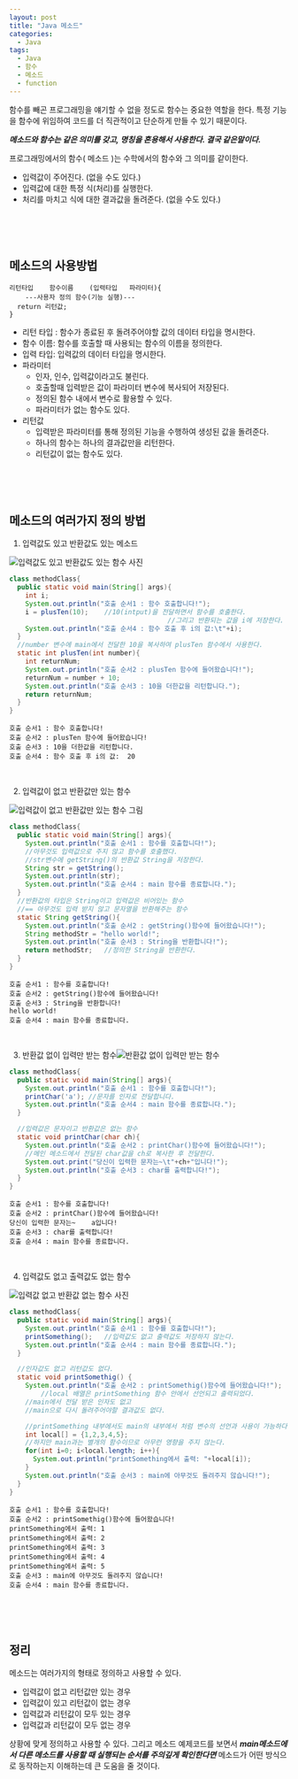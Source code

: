 ```yaml
---
layout: post
title: "Java 메소드"
categories:
  - Java
tags:
  - Java
  - 함수
  - 메소드
  - function
---
```


함수를 빼곤 프로그래밍을 얘기할 수 없을 정도로 함수는 중요한 역할을 한다. 특정 기능을 함수에 위임하여 코드를 더 직관적이고 단순하게 만들 수 있기 때문이다.

***메소드와 함수는 같은 의미를 갖고, 명칭을 혼용해서 사용한다. 결국 같은말이다.***

프로그래밍에서의 함수( 메소드 )는 수학에서의 함수와 그 의미를 같이한다.

+ 입력값이 주어진다. (없을 수도 있다.)
+ 입력값에 대한 특정 식(처리)를 실행한다.
+ 처리를 마치고 식에 대한 결과값을 돌려준다. (없을 수도 있다.)

<br><br><br>

## 메소드의 사용방법

```
리턴타입	함수이름	(입력타입	파라미터){
	---사용자 정의 함수(기능 실행)---
  return 리턴값;
}
```

+ 리턴 타입 : 함수가 종료된 후 돌려주어야할 값의 데이터 타입을 명시한다.
+ 함수 이름: 함수를 호출할 때 사용되는 함수의 이름을 정의한다.
+ 입력 타입: 입력값의 데이터 타입을 명시한다.
+ 파라미터
  + 인자, 인수, 입력값이라고도 불린다.
  + 호출할때 입력받은 값이 파라미터 변수에 복사되어 저장된다.
  + 정의된 함수 내에서 변수로 활용할 수 있다.
  + 파라미터가 없는 함수도 있다.
+ 리턴값
  + 입력받은 파라미터를 통해 정의된 기능을 수행하여 생성된 값을 돌려준다.
  + 하나의 함수는 하나의 결과값만을 리턴한다.
  + 리턴값이 없는 함수도 있다.



<br><br><br>

## 메소드의 여러가지 정의 방법

1. 입력값도 있고 반환값도 있는 메소드

![입력값도 있고 반환값도 있는 함수 사진](https://i.imgur.com/6qYgrtr.png)



```java
class methodClass{
  public static void main(String[] args){
    int i;
    System.out.println("호출 순서1 : 함수 호출합니다!");
    i = plusTen(10);	//10(intput)을 전달하면서 함수를 호출한다.
    									//그리고 반환되는 값을 i에 저장한다.
    System.out.println("호출 순서4 : 함수 호출 후 i의 값:\t"+i);
  }
  //number 변수에 main에서 전달한 10을 복사하여 plusTen 함수에서 사용한다.
  static int plusTen(int number){
    int returnNum;
    System.out.println("호출 순서2 : plusTen 함수에 들어왔습니다!");
    returnNum = number + 10;
    System.out.println("호출 순서3 : 10을 더한값을 리턴합니다.");
    return returnNum;
  }
}
```

```
호출 순서1 : 함수 호출합니다!
호출 순서2 : plusTen 함수에 들어왔습니다!
호출 순서3 : 10을 더한값을 리턴합니다.
호출 순서4 : 함수 호출 후 i의 값:	20
```

<br>

2. 입력값이 없고 반환값만 있는 함수



![입력값이 없고 반환값만 있는 함수 그림](https://i.imgur.com/s0BZ1u0.png)

```java
class methodClass{
  public static void main(String[] args){
    System.out.println("호출 순서1 : 함수를 호출합니다!");
    //아무것도 입력값으로 주지 않고 함수를 호출했다.
    //str변수에 getString()의 반환값 String을 저장한다.
    String str = getString();
    System.out.println(str);
    System.out.println("호출 순서4 : main 함수를 종료합니다.");
  }
  //반환값의 타입은 String이고 입력값은 비어있는 함수
  //== 아무것도 입력 받지 않고 문자열을 반환해주는 함수
  static String getString(){
    System.out.println("호출 순서2 : getString()함수에 들어왔습니다!");
    String methodStr = "hello world!";
    System.out.println("호출 순서3 : String을 반환합니다!");
    return methodStr;	//정의한 String을 반환한다.
  }
}
```

```
호출 순서1 : 함수를 호출합니다!
호출 순서2 : getString()함수에 들어왔습니다!
호출 순서3 : String을 반환합니다!
hello world!
호출 순서4 : main 함수를 종료합니다.
```

<br>

3. 반환값 없이 입력만 받는 함수![반환값 없이 입력만 받는 함수](https://i.imgur.com/WUtZmLz.png)

```java
class methodClass{
  public static void main(String[] args){
    System.out.println("호출 순서1 : 함수를 호출합니다!");
    printChar('a');	//문자를 인자로 전달합니다.
    System.out.println("호출 순서4 : main 함수를 종료합니다.");
  }

  //입력값은 문자이고 반환값은 없는 함수
  static void printChar(char ch){
    System.out.println("호출 순서2 : printChar()함수에 들어왔습니다!");
    //메인 메소드에서 전달된 char값을 ch로 복사한 후 전달한다.
    System.out.print("당신이 입력한 문자는~\t"+ch+"입니다!");
    System.out.println("호출 순서3 : char를 출력합니다!");
  }
}
```

```
호출 순서1 : 함수를 호출합니다!
호출 순서2 : printChar()함수에 들어왔습니다!
당신이 입력한 문자는~	a입니다!
호출 순서3 : char를 출력합니다!
호출 순서4 : main 함수를 종료합니다.
```

<br>

4. 입력값도 없고  출력값도 없는 함수

![입력값 없고 반환값 없는 함수 사진](https://i.imgur.com/nhBQo8j.png)

```java
class methodClass{
  public static void main(String[] args){
    System.out.println("호출 순서1 : 함수를 호출합니다!");
	printSomething();	//입력값도 없고 출력값도 저장하지 않는다.
    System.out.println("호출 순서4 : main 함수를 종료합니다.");
  }

  //인자값도 없고 리턴값도 없다.
  static void printSomethig() {
    System.out.println("호출 순서2 : printSomethig()함수에 들어왔습니다!");
		//local 배열은 printSomething 함수 안에서 선언되고 출력되었다.
    //main에서 전달 받은 인자도 없고
    //main으로 다시 돌려주어야할 결과값도 없다.

    //printSomething 내부에서도 main의 내부에서 처럼 변수의 선언과 사용이 가능하다.
    int local[] = {1,2,3,4,5};
    //하지만 main과는 별개의 함수이므로 아무런 영향을 주지 않는다.
    for(int i=0; i<local.length; i++){
      System.out.println("printSomething에서 출력: "+local[i]);
    }
    System.out.println("호출 순서3 : main에 아무것도 돌려주지 않습니다!");
  }
}

```

```
호출 순서1 : 함수를 호출합니다!
호출 순서2 : printSomethig()함수에 들어왔습니다!
printSomething에서 출력: 1
printSomething에서 출력: 2
printSomething에서 출력: 3
printSomething에서 출력: 4
printSomething에서 출력: 5
호출 순서3 : main에 아무것도 돌려주지 않습니다!
호출 순서4 : main 함수를 종료합니다.
```

<br><br><br>

## 정리

메소드는 여러가지의 형태로 정의하고 사용할 수 있다.

+ 입력값이 없고 리턴값만 있는 경우
+ 입력값이 있고 리턴값이 없는 경우
+ 입력값과 리턴값이 모두 있는 경우
+ 입력값과 리턴값이 모두 없는 경우

상황에 맞게 정의하고 사용할 수 있다. 그리고 메소드 예제코드를 보면서 ***main메소드에서 다른 메소드를 사용할 때 실행되는 순서를 주의깊게 확인한다면*** 메소드가 어떤 방식으로 동작하는지 이해하는데 큰 도움을 줄 것이다.
